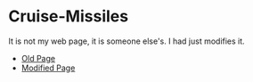 # Cruise-Missiles
It is not my web page, it is someone else's.
I had just modifies it.
<ul>
  <li><a href="https://sarthakg043.github.io/Cruise-Missiles/old.htm">Old Page</a></li>
  <li><a href="https://sarthakg043.github.io/Cruise-Missiles/modified.html">Modified Page</a></li>
</ul>
